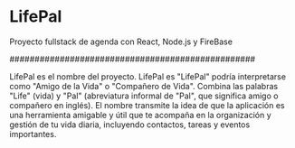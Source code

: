 # LifePal
Proyecto fullstack de agenda con React, Node.js y FireBase

#################################################

LifePal es el nombre del proyecto. LifePal es "LifePal" podría interpretarse como "Amigo de la Vida" o "Compañero de Vida". Combina las palabras "Life" (vida) y "Pal" (abreviatura informal de "Pal", que significa amigo o compañero en inglés). El nombre transmite la idea de que la aplicación es una herramienta amigable y útil que te acompaña en la organización y gestión de tu vida diaria, incluyendo contactos, tareas y eventos importantes.

